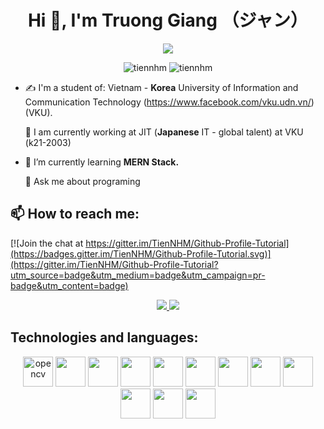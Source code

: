 <h1 align="center">Hi 👋, I'm Truong Giang （ジャン）</h1>
<p align="center"><img src="https://img.icons8.com/color/48/000000/vietnam-circular.png"/></p>
<p align="center"> <img src="https://komarev.com/ghpvc/?username=tiennhm" alt="tiennhm" /> <img src="https://badges.pufler.dev/repos/TienNHM" alt="tiennhm" /> </p>

- ✍ I'm a student of: Vietnam - **Korea** University of Information and Communication Technology (https://www.facebook.com/vku.udn.vn/) (VKU).

  🔭 I am currently working at JIT (**Japanese** IT - global talent) at VKU
      (k21-2003)

- 🌱 I’m currently learning **MERN Stack.**
  
  💬 Ask me about programing


## 📫 How to reach me:

[![Join the chat at https://gitter.im/TienNHM/Github-Profile-Tutorial](https://badges.gitter.im/TienNHM/Github-Profile-Tutorial.svg)](https://gitter.im/TienNHM/Github-Profile-Tutorial?utm_source=badge&utm_medium=badge&utm_campaign=pr-badge&utm_content=badge)

<p align="center">
  <a href="https://www.facebook.com/profile.php?id=100013929228135" alt="Facebook">
    <img src="https://img.icons8.com/fluent/48/000000/facebook-new.png" target="_blank" />
  </a> 
  <a href="mailto:gianglt.21it@vku.udn.vn" alt="Email">
    <img src="https://img.icons8.com/fluent/48/000000/mailing.png"/>
  </a>
</p>

## Technologies and languages:
<p align="center">
  <img src="https://img.icons8.com/color/344/html-5--v1.png" alt="opencv" width="48" height="48"/> 
  <img src="https://img.icons8.com/color/344/css3.png" width="48" height="48"/>
  <img src="https://img.icons8.com/color/344/javascript.png" width="48" height="48"/>
  <img src="https://img.icons8.com/ios-filled/344/jquery.png" width="48" height="48"/>
  <img src="https://img.icons8.com/color/344/nodejs.png" width="48" height="48"/>
  <img src="https://img.icons8.com/color/344/mongodb.png" width="48" height="48"/>
  <img src="https://img.icons8.com/color/344/react-native.png" width="48" height="48"/>
  <img src="https://img.icons8.com/windows/344/vuejs.png" width="48" height="48"/>
  <img src="https://img.icons8.com/ios-glyphs/344/java-coffee-cup-logo.png" width="48" height="48"/>
  <img src="https://img.icons8.com/ios-glyphs/344/php.png" width="48" height="48"/>
  <img src="https://img.icons8.com/color/344/typescript.png" width="48" height="48"/>
  <img src="https://camo.githubusercontent.com/74d9194217d2aba19f83533d9c4be2df897c083dead885b0d7a6c44391b4113a/68747470733a2f2f75706c6f61642e77696b696d656469612e6f72672f77696b6970656469612f636f6d6d6f6e732f7468756d622f312f31382f49534f5f432532422532425f4c6f676f2e7376672f34353970782d49534f5f432532422532425f4c6f676f2e7376672e706e673f3230313730393238313930373130" width="48" height="48"/>
  
</p>




